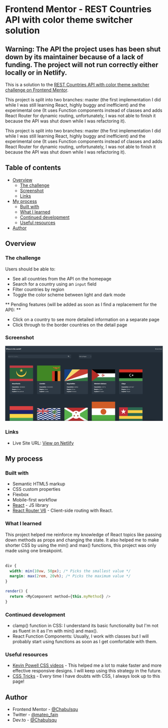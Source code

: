 # Frontend Mentor - REST Countries API with color theme switcher solution
## Warning: The API the project uses has been shut down by its maintainer because of a lack of funding. The project will not run correctly either locally or in Netlify. 

This is a solution to the [REST Countries API with color theme switcher challenge on Frontend Mentor](https://www.frontendmentor.io/challenges/rest-countries-api-with-color-theme-switcher-5cacc469fec04111f7b848ca). 

This project is split into two branches: master (the first implementation I did while I was still learning React, highly buggy and inefficient) and the experimental one (It uses Function components instead of classes and adds React Router for dynamic routing, unfortunately, I was not able to finish it because the API was shut down while I was refactoring it).

This project is split into two branches: master (the first implementation I did while I was still learning React, highly buggy and inefficient) and the experimental one (It uses Function components instead of classes and adds React Router for dynamic routing, unfortunately, I was not able to finish it because the API was shut down while I was refactoring it).

## Table of contents

- [Overview](#overview)
  - [The challenge](#the-challenge)
  - [Screenshot](#screenshot)
  - [Links](#links)
- [My process](#my-process)
  - [Built with](#built-with)
  - [What I learned](#what-i-learned)
  - [Continued development](#continued-development)
  - [Useful resources](#useful-resources)
- [Author](#author)

## Overview

### The challenge

Users should be able to:

- See all countries from the API on the homepage
- Search for a country using an `input` field
- Filter countries by region
- Toggle the color scheme between light and dark mode 

** Pending features (will be added as soon as I find a replacement for the API): **

- Click on a country to see more detailed information on a separate page
- Click through to the border countries on the detail page

### Screenshot

![Website main page saw on dark mode](./screenshot.png)

### Links

- Live Site URL: [View on Netlify](restapicountriessite.netlify.app)

## My process

### Built with

- Semantic HTML5 markup
- CSS custom properties
- Flexbox
- Mobile-first workflow
- [React](https://reactjs.org/) - JS library
- [React Router V6](https://reactrouter.com/en/main/start/tutorial) - Client-side routing with React.

### What I learned

This project helped me reinforce my knowledge of React topics like passing down methods as props and changing the state. It also helped me to make shorter CSS by using the min() and max() functions, this project was only made using one breakpoint.
```css

div {
  width: min(10vw, 50px); /* Picks the smallest value */
  margin: max(2rem, 20vh); /* Picks the maximum value */
}

```
```js
render() {
  return <MyComponent method={this.myMethod} />
}
```

### Continued development

- clamp() function in CSS: I understand its basic functionality but I'm not as fluent in it as I'm with min() and max().
- React Function Components: Usually, I work with classes but I will probably start using functions as soon as I get comfortable with them.

### Useful resources

- [Kevin Powell CSS videos](https://www.youtube.com/watch?v=bn-DQCifeQQ&t=1512s) - This helped me a lot to make faster and more effective responsive designs. I will keep using this strategy in the future.
- [CSS Tricks](https://css-tricks.com) - Every time I have doubts with CSS, I always look up to this page!

## Author

- Frontend Mentor - [@Chabulsqu](https://www.frontendmentor.io/profile/Chabulsqu)
- Twitter - [@mateo_fain](https://www.twitter.com/mateo_fain)
- Dev.to - [@Chabulsqu](https://dev.to/chabulsqu)
